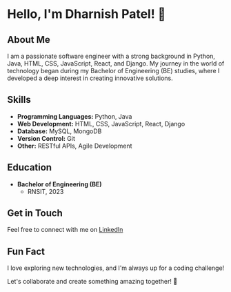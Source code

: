# Hello, I'm Dharnish Patel! 👋

## About Me

I am a passionate software engineer with a strong background in Python, Java, HTML, CSS, JavaScript, React, and Django. My journey in the world of technology began during my Bachelor of Engineering (BE) studies, where I developed a deep interest in creating innovative solutions.

## Skills

- **Programming Languages:** Python, Java
- **Web Development:** HTML, CSS, JavaScript, React, Django
- **Database:** MySQL, MongoDB
- **Version Control:** Git
- **Other:** RESTful APIs, Agile Development

## Education

- **Bachelor of Engineering (BE)**
  - RNSIT, 2023

## Get in Touch

Feel free to connect with me on [LinkedIn](https://www.linkedin.com/in/dharnish-dp-97a79727a/) 

## Fun Fact

I love exploring new technologies, and I'm always up for a coding challenge!

Let's collaborate and create something amazing together! 🚀
